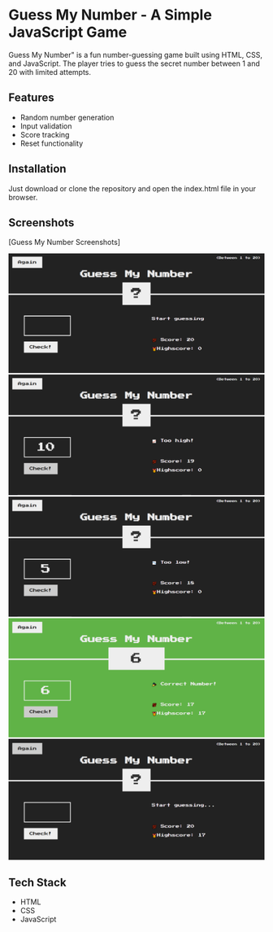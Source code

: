 # Guess My Number - A Simple JavaScript Game

Guess My Number" is a fun number-guessing game built using HTML, CSS, and JavaScript. The player tries to guess the secret number between 1 and 20 with limited attempts.

## Features

- Random number generation
- Input validation
- Score tracking
- Reset functionality

## Installation

Just download or clone the repository and open the index.html file in your browser.

## Screenshots

[Guess My Number Screenshots]

![Start Game](./ScreenShots/start-game.png)
![Guess is High](./ScreenShots/guess-high.png)
![Guess is Low](./ScreenShots/guess-low.png)
![Guess is Correct](./ScreenShots/guess-correct.png)
![Reset Game](./ScreenShots/reset-game.png)

## Tech Stack

- HTML
- CSS
- JavaScript
